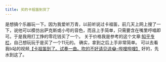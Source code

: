 ```yaml
---
title: 买的卡祖笛到货了
---
```


是想搞个乐器玩一下。因为我爱听万青，以前听说过卡祖笛，前几天上网上搜了一下，说他可以模仿出萨克斯或小号的音色，而且上手简单，只需要含在嘴里哼唱即可。于是我用打工挣的零花钱买了一个。
关于价格我是参考的这个文章:[知乎专栏](https://zhuanlan.zhihu.com/p/425093023)，自己想玩玩于是买了一个11元的。
确实，拿到之后上手非常简单。
可以去看我b站的视频[【卡祖笛到了。试奏一曲。吹的不好请见谅😂-哔哩哔哩】](https://b23.tv/hjJP7c1)
好的，先水到这了。